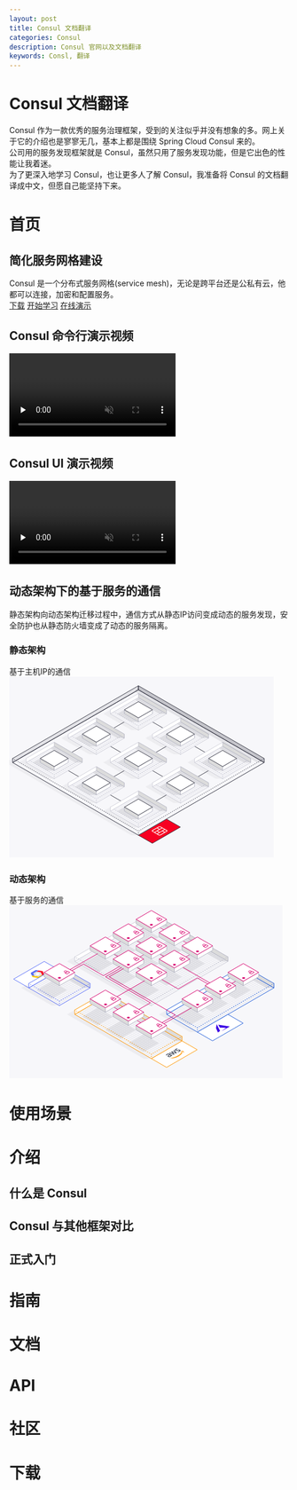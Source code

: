 ```yaml
---
layout: post
title: Consul 文档翻译
categories: Consul
description: Consul 官网以及文档翻译
keywords: Consl, 翻译
---
```

# Consul 文档翻译
Consul 作为一款优秀的服务治理框架，受到的关注似乎并没有想象的多。网上关于它的介绍也是寥寥无几，基本上都是围绕 Spring Cloud Consul 来的。  
公司用的服务发现框架就是 Consul，虽然只用了服务发现功能，但是它出色的性能让我着迷。  
为了更深入地学习 Consul，也让更多人了解 Consul，我准备将 Consul 的文档翻译成中文，但愿自己能坚持下来。
# 首页
## 简化服务网格建设
Consul 是一个分布式服务网格(service mesh)，无论是跨平台还是公私有云，他都可以连接，加密和配置服务。  
[下载](#download) 
[开始学习](#started)
[在线演示](https://demo.consul.io/)

## Consul 命令行演示视频  
<video muted="muted" controls="" preload="none">
<source id="mp4" src="/images/consul/connect-video-ui.mp4" type="video/mp4">
<p>Your user agent does not support the HTML5 Video element.</p>
</video>

## Consul UI 演示视频
<video muted="muted" controls="" preload="none">
<source id="mp4" src= "/images/consul/connect-video-ui.mp4" type="video/mp4">
<p>Your user agent does not support the HTML5 Video element.</p>
</video>

## 动态架构下的基于服务的通信
静态架构向动态架构迁移过程中，通信方式从静态IP访问变成动态的服务发现，安全防护也从静态防火墙变成了动态的服务隔离。
### 静态架构
基于主机IP的通信
![image](/images/consul/static-net.png)
### 动态架构
基于服务的通信
![image](/images/consul/dynamic-net.png)
# 使用场景


# 介绍
## 什么是 Consul
## Consul 与其他框架对比
## <span id="started">正式入门</span>
# 指南
# 文档
# API
# 社区
# <span id="download">下载</span>
